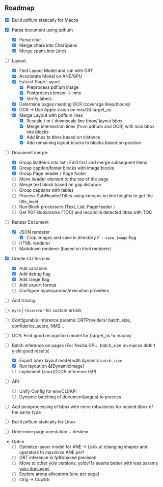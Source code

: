## Roadmap

- [x] Build pdfium statically for Macos

- [x] Parse document using pdfium

  - [x] Parse char
  - [x] Merge chars into CharSpans
  - [x] Merge spans into Lines

- [ ] Layout:

  - [x] Find Layout Model and run with ORT
  - [x] Accelerate Model on ANE/GPU
  - [x] Extract Page Layout
    - [x] Preprocess pdfium image
    - [x] Postprocess tensor -> nms
    - [x] Verify labels
  - [x] Determine pages needing OCR (coverage lines/blocks)
  - [x] OCR -> Use Apple vision on macOS target_os
  - [x] Merge Layout with pdfium lines
    - [x] Rescale / or / downscale line bbox/ layout bbox
    - [x] Merge intersection lines (from pdfium and OCR) with max bbox into blocks
    - [x] Add lines to bbox based on distance
    - [x] Add remaining layout blocks to blocks based on position

- [ ] Document merge:

  - [x] Group listItems into list : Find first and merge subsequent items
  - [x] Group caption/footer blocks with image blocks
  - [x] Group Page header / Page footer
  - [ ] Move header element to the top of the page
  - [ ] Merge text block based on gap distance
  - [ ] Group captions with tables
  - [ ] Process SubHeader/Titles using kmeans on line heigths to get the title_level
  - [ ] Run Block processors (Text, List, PageHeader )
  - [ ] Get PDF Bookmarks (TOC) and reconcile detected titles with TOC

- [ ] Render Document

  - [x] JSON renderer
    - [x] Crop images and save in directory if `--save_image` flag
  - [ ] HTML renderer
  - [ ] Markdown renderer (based on html renderer)

- [x] Create CLI ferrules

  - [x] Add variables
  - [x] Add debug flag
  - [x] Add range flag
  - [ ] Add export format
  - [ ] Configure hyperparams/execution providers

- [ ] Add tracing
- [ ] `eyre` | `thiserror` for custom errosk
- [ ] Configurable inference params: ORTProviders/ batch_size, confidence_score, NMS ..

- [ ] OCR: Find good recognition model for (target_os != macos)

- [ ] Batch inference on pages (For Nvidia GPU, batch_size on macos didn't yield good results)

  - [x] Export onnx layout model with dynamic `batch_size`
  - [x] Run layout on &[DynamicImage]
  - [ ] Implement Linux/CUDA inference (EP)

- [ ] API

  - [ ] Unify Config for env/CLI/API
  - [ ] Dynamic batching of document(pages) to process

- [ ] Add postprocessing of bbox with more robustness for nested bbox of the same type
- [ ] Build pdfium statically for Linux
- [ ] Determine page orientation + deskew

- Optim
  - [ ] Optimize layout model for ANE -> Look at changing shapes and operators to maximize ANE perf
  - [ ] ORT inference in fp16/mixed precision
  - [ ] Move to other yolo versions: yolov11s seems better with less params [yolo-doclaynet](https://github.com/ppaanngggg/yolo-doclaynet)
  - [ ] Explore arena allocators (one per page)
  - [ ] strig -> CowStr
